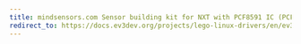 ```yaml
---
title: mindsensors.com Sensor building kit for NXT with PCF8591 IC (PCF8591-Nx)
redirect_to: https://docs.ev3dev.org/projects/lego-linux-drivers/en/ev3dev-jessie/sensor_data.html#pcf8591
---
```

